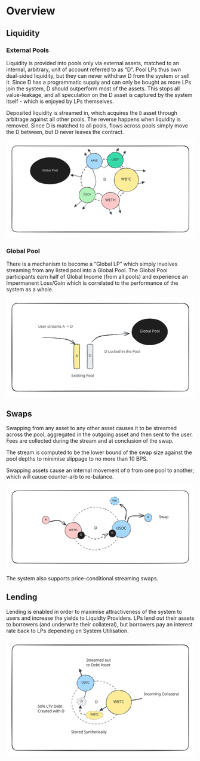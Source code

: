 # Overview

## Liquidity

### External Pools

Liquidity is provided into pools only via external assets, matched to an internal, arbitrary, unit of account referred to as “D”. Pool LPs thus own dual-sided liquidity, but they can never withdraw D from the system or sell it. Since D has a programmatic supply and can only be bought as more LPs join the system, D should outperform most of the assets. This stops all value-leakage, and all speculation on the D asset is captured by the system itself - which is enjoyed by LPs themselves.&#x20;

Deposited liquidity is streamed in, which acquires the `D` asset through arbitrage against all other pools. The reverse happens when liquidity is removed. Since D is matched to all pools, flows across pools simply move the D between, but D never leaves the contract.

<img src="../.gitbook/assets/file.excalidraw (5).svg" alt="" class="gitbook-drawing">

### Global Pool

There is a mechanism to become a “Global LP” which simply involves streaming from any listed pool into a Global Pool. The Global Pool participants earn half of Global Income (from all pools) and experience an Impermanent Loss/Gain which is correlated to the performance of the system as a whole.&#x20;

<img src="../.gitbook/assets/file.excalidraw (4) (1).svg" alt="" class="gitbook-drawing">

## Swaps

Swapping from any asset to any other asset causes it to be streamed across the pool, aggregated in the outgoing asset and then sent to the user. Fees are collected during the stream and at conclusion of the swap.&#x20;

The stream is computed to be the lower bound of the swap size against the pool depths to minimise slippage to no more than 10 BPS.&#x20;

Swapping assets cause an internal movement of `D` from one pool to another; which will cause counter-arb to re-balance.&#x20;

<img src="../.gitbook/assets/file.excalidraw (23).svg" alt="" class="gitbook-drawing">

The system also supports price-conditional streaming swaps.&#x20;

## Lending

Lending is enabled in order to maximise attractiveness of the system to users and increase the yields to Liquidty Providers. LPs lend out their assets to borrowers (and underwrite their collateral), but borrowers pay an interest rate back to LPs depending on System Utilisation.&#x20;

<img src="../.gitbook/assets/file.excalidraw (25).svg" alt="" class="gitbook-drawing">

###


